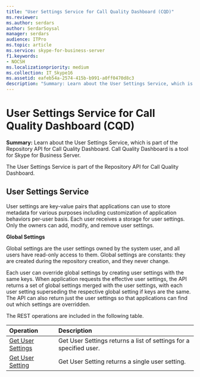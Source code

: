 ```yaml
---
title: "User Settings Service for Call Quality Dashboard (CQD)"
ms.reviewer: 
ms.author: serdars
author: SerdarSoysal
manager: serdars
audience: ITPro
ms.topic: article
ms.service: skype-for-business-server
f1.keywords:
- NOCSH
ms.localizationpriority: medium
ms.collection: IT_Skype16
ms.assetid: eafeb54a-2574-415b-b991-a0ff0470d8c3
description: "Summary: Learn about the User Settings Service, which is part of the Repository API for Call Quality Dashboard. Call Quality Dashboard is a tool for Skype for Business Server."
---
```


# User Settings Service for Call Quality Dashboard (CQD)
 
**Summary:** Learn about the User Settings Service, which is part of the Repository API for Call Quality Dashboard. Call Quality Dashboard is a tool for Skype for Business Server.
  
The User Settings Service is part of the Repository API for Call Quality Dashboard.
  
## User Settings Service

User settings are key-value pairs that applications can use to store metadata for various purposes including customization of application behaviors per-user basis. Each user receives a storage for user settings. Only the owners can add, modify, and remove user settings.
  
 **Global Settings**
  
Global settings are the user settings owned by the system user, and all users have read-only access to them. Global settings are constants: they are created during the repository creation, and they never change.
  
Each user can override global settings by creating user settings with the same keys. When application requests the effective user settings, the API returns a set of global settings merged with the user settings, with each user setting superseding the respective global setting if keys are the same. The API can also return just the user settings so that applications can find out which settings are overridden. 
  
The REST operations are included in the following table.

|**Operation**|**Description**|
|:-----|:-----|
|[Get User Settings](get-user-settings.md) <br/> |Get User Settings returns a list of settings for a specified user.  <br/> |
|[Get User Setting](get-user-setting.md) <br/> |Get User Setting returns a single user setting.  <br/> |
   

